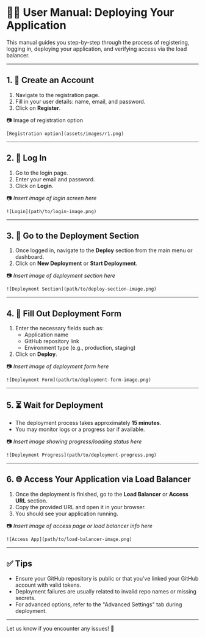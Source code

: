 
# 🧑‍💻 User Manual: Deploying Your Application

This manual guides you step-by-step through the process of registering, logging in, deploying your application, and verifying access via the load balancer.

---

## 1. 📝 Create an Account

1. Navigate to the registration page.
2. Fill in your user details: name, email, and password.
3. Click on **Register**.

📷 Image of registration option
```
[Registration option](assets/images/r1.png)
```

---

## 2. 🔐 Log In

1. Go to the login page.
2. Enter your email and password.
3. Click on **Login**.

📷 _Insert image of login screen here_
```
![Login](path/to/login-image.png)
```

---

## 3. 🚀 Go to the Deployment Section

1. Once logged in, navigate to the **Deploy** section from the main menu or dashboard.
2. Click on **New Deployment** or **Start Deployment**.

📷 _Insert image of deployment section here_
```
![Deployment Section](path/to/deploy-section-image.png)
```

---

## 4. 🧾 Fill Out Deployment Form

1. Enter the necessary fields such as:
    - Application name
    - GitHub repository link
    - Environment type (e.g., production, staging)
2. Click on **Deploy**.

📷 _Insert image of deployment form here_
```
![Deployment Form](path/to/deployment-form-image.png)
```

---

## 5. ⏳ Wait for Deployment

- The deployment process takes approximately **15 minutes**.
- You may monitor logs or a progress bar if available.

📷 _Insert image showing progress/loading status here_
```
![Deployment Progress](path/to/deployment-progress.png)
```

---

## 6. 🌐 Access Your Application via Load Balancer

1. Once the deployment is finished, go to the **Load Balancer** or **Access URL** section.
2. Copy the provided URL and open it in your browser.
3. You should see your application running.

📷 _Insert image of access page or load balancer info here_
```
![Access App](path/to/load-balancer-image.png)
```

---

## ✅ Tips

- Ensure your GitHub repository is public or that you've linked your GitHub account with valid tokens.
- Deployment failures are usually related to invalid repo names or missing secrets.
- For advanced options, refer to the "Advanced Settings" tab during deployment.

---

Let us know if you encounter any issues! 🚀
